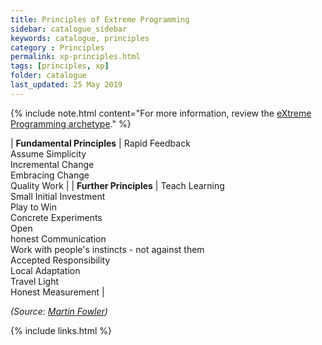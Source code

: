 ```yaml
---
title: Principles of Extreme Programming
sidebar: catalogue_sidebar
keywords: catalogue, principles
category : Principles
permalink: xp-principles.html
tags: [principles, xp]
folder: catalogue
last_updated: 25 May 2019
---
```


{% include note.html content="For more information, review the [eXtreme Programming archetype](xp-archetype)." %}

| **Fundamental Principles** | Rapid Feedback<br/>Assume Simplicity<br/>Incremental Change<br/>Embracing Change<br/>Quality Work |
| **Further Principles** | Teach Learning<br/>Small Initial Investment<br/>Play to Win<br/>Concrete Experiments<br/>Open<br/>honest Communication<br/>Work with people's instincts - not against them<br/>Accepted Responsibility<br/>Local Adaptation<br/>Travel Light<br/>Honest Measurement |

*(Source: [Martin Fowler](http://martinfowler.com/bliki/PrinciplesOfXP.html))*

{% include links.html %}
